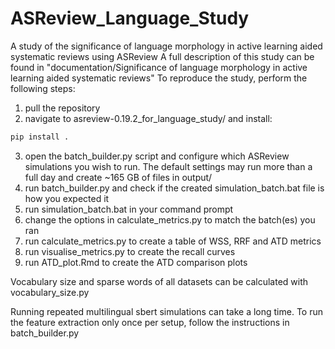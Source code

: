 # ASReview_Language_Study
A study of the significance of language morphology in active learning aided systematic reviews using ASReview
A full description of this study can be found in "documentation/Significance of language morphology in active learning aided systematic reviews"
To reproduce the study, perform the following steps:

1. pull the repository
2. navigate to asreview-0.19.2_for_language_study/ and install:
``` bash
pip install .
```
3. open the batch_builder.py script and configure which ASReview simulations you wish to run. The default settings may run more than a full day and create ~165 GB of files in output/
4. run batch_builder.py and check if the created simulation_batch.bat file is how you expected it
5. run simulation_batch.bat in your command prompt
6. change the options in calculate_metrics.py to match the batch(es) you ran
7. run calculate_metrics.py to create a table of WSS, RRF and ATD metrics
8. run visualise_metrics.py to create the recall curves
9. run ATD_plot.Rmd to create the ATD comparison plots

Vocabulary size and sparse words of all datasets can be calculated with vocabulary_size.py

Running repeated multilingual sbert simulations can take a long time. To run the feature extraction only once per setup, follow the instructions in batch_builder.py


